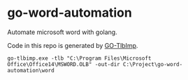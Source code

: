 # go-word-automation

Automate microsoft word with golang.

Code in this repo is generated by [GO-TlbImp](https://github.com/zzl/go-tlbimp). 

```go-tlbimp.exe -tlb "C:\Program Files\Microsoft Office\Office14\MSWORD.OLB" -out-dir C:\Project\go-word-automation\word```